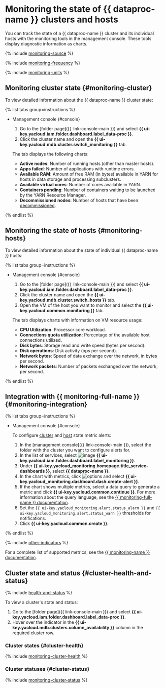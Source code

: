 # Monitoring the state of {{ dataproc-name }} clusters and hosts

You can track the state of a {{ dataproc-name }} cluster and its individual hosts with the monitoring tools in the management console. These tools display diagnostic information as charts.

{% include [monitoring-source](../../_includes/mdb/monitoring-provides.md) %}

{% include [monitoring-frequency](../../_includes/mdb/monitoring-freq.md) %}

{% include [monitoring-units](../../_includes/mdb/note-monitoring-auto-units.md) %}

## Monitoring cluster state {#monitoring-cluster}

To view detailed information about the {{ dataproc-name }} cluster state:

{% list tabs group=instructions %}

- Management console {#console}

   1. Go to the [folder page]({{ link-console-main }}) and select **{{ ui-key.yacloud.iam.folder.dashboard.label_data-proc }}**.
   1. Click the cluster name and open the **{{ ui-key.yacloud.mdb.cluster.switch_monitoring }}** tab.

   The tab displays the following charts:

   * **Active nodes**: Number of running hosts (other than master hosts).
   * **Apps failed**: Number of applications with runtime errors.
   * **Available RAM**: Amount of free RAM (in bytes) available in YARN for hosts in data storage and processing subclusters.
   * **Available virtual cores**: Number of cores available in YARN.
   * **Containers pending**: Number of containers waiting to be launched by the YARN Resource Manager.
   * **Decommissioned nodes**: Number of hosts that have been [decommissioned](../concepts/decommission.md).

{% endlist %}

## Monitoring the state of hosts {#monitoring-hosts}

To view detailed information about the state of individual {{ dataproc-name }} hosts:

{% list tabs group=instructions %}

- Management console {#console}

   1. Go to the [folder page]({{ link-console-main }}) and select **{{ ui-key.yacloud.iam.folder.dashboard.label_data-proc }}**.
   1. Click the cluster name and open the **{{ ui-key.yacloud.mdb.cluster.switch_hosts }}** tab.
   1. Open the VM of the host you want to monitor and select the **{{ ui-key.yacloud.common.monitoring }}** tab.

   The tab displays charts with information on VM resource usage:

   * **CPU Utilization**: Processor core workload.
   * **Connections quota utilization**: Percentage of the available host connections utilized.
   * **Disk bytes**: Storage read and write speed (bytes per second).
   * **Disk operations**: Disk activity (ops per second).
   * **Network bytes**: Speed of data exchange over the network, in bytes per second.
   * **Network packets**: Number of packets exchanged over the network, per second.

{% endlist %}


## Integration with {{ monitoring-full-name }} {#monitoring-integration}

{% list tabs group=instructions %}

- Management console {#console}

   To configure [cluster](#monitoring-cluster) and [host](#monitoring-hosts) state metric alerts:

   1. In the [management console]({{ link-console-main }}), select the folder with the cluster you want to configure alerts for.
   1. In the list of services, select ![image](../../_assets/console-icons/display-pulse.svg) **{{ ui-key.yacloud.iam.folder.dashboard.label_monitoring }}**.
   1. Under **{{ ui-key.yacloud_monitoring.homepage.title_service-dashboards }}**, select **{{ dataproc-name }}**.
   1. In the chart with metrics, click ![options](../../_assets/console-icons/ellipsis.svg) and select **{{ ui-key.yacloud_monitoring.dashboard.dash.create-alert }}**.
   1. If the chart shows multiple metrics, select a data query to generate a metric and click **{{ ui-key.yacloud.common.continue }}**. For more information about the query language, see the [{{ monitoring-full-name }} documentation](../../monitoring/concepts/querying.md).
   1. Set the `{{ ui-key.yacloud_monitoring.alert.status_alarm }}` and `{{ ui-key.yacloud_monitoring.alert.status_warn }}` thresholds for notifications.
   1. Click **{{ ui-key.yacloud.common.create }}**.

{% endlist %}

{% include [other-indicators](../../_includes/mdb/other-indicators.md) %}

For a complete list of supported metrics, see the [{{ monitoring-name }} documentation](../../monitoring/metrics-ref/index.md#data-proc).


## Cluster state and status {#cluster-health-and-status}

{% include [health-and-status](../../_includes/mdb/monitoring-cluster-health-and-status.md) %}

To view a cluster's state and status:

1. Go to the [folder page]({{ link-console-main }}) and select **{{ ui-key.yacloud.iam.folder.dashboard.label_data-proc }}**.
1. Hover over the indicator in the **{{ ui-key.yacloud.mdb.clusters.column_availability }}** column in the required cluster row.

### Cluster states {#cluster-health}

{% include [monitoring-cluster-health](../../_includes/mdb/monitoring-cluster-health.md) %}

### Cluster statuses {#cluster-status}

{% include [monitoring-cluster-status](../../_includes/mdb/monitoring-cluster-status.md) %}
